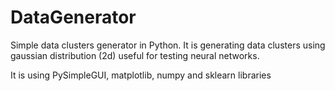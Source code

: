 # DataGenerator
Simple data clusters generator in Python.
It is generating data clusters using gaussian distribution (2d) useful for testing neural networks.

It is using PySimpleGUI, matplotlib, numpy and sklearn libraries
